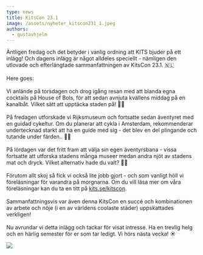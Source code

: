 ```yaml
---
type: news
title: KitsCon 23.1
image: /assets/nyheter_kitscon231_1.jpeg
authors:
  - gustavhjelm
---
```

Äntligen fredag och det betyder i vanlig ordning att KITS bjuder på ett inlägg! Och dagens inlägg är något alldeles speciellt - nämligen den utlovade och efterlängtade sammanfattningen av KitsCon 23.1. 🇳🇱\
\
Here goes:\
\
Vi anlände på torsdagen och drog igång resan med att blanda egna cocktails på House of Bols, för att sedan avnjuta kvällens middag på en kanalbåt. Vilket sätt att upptäcka staden på! 🛶🍹\
\
På fredagen utforskade vi Rijksmuseum och fortsatte sedan äventyret med en guidad cykeltur. Om du planerar att cykla i Amsterdam, rekommenderar undertecknad starkt att ha en guide med sig - det blev en del plingande och tutande under färden.. 🚴‍♂️\
\
På lördagen var det fritt fram att välja sin egen äventyrsbana - vissa fortsatte att utforska stadens många museer medan andra njöt av stadens mat och dryck. Vilket alternativ hade du valt? 👋🏻\
\
Förutom allt skoj så fick vi också lite jobb gjort - och som vanligt höll vi föreläsningar för varandra på morgnarna. Om du vill läsa mer om våra föreläsningar kan du ta en titt på [kits.se/kitscon](http://kits.se/kitscon).\
\
Sammanfattningsvis var även denna KitsCon en succé och kombinationen av arbete och nöje (i en av världens coolaste städer) uppskattades verkligen!\
\
Nu avrundar vi detta inlägg och tackar för visat intresse. Ha en trevlig helg och en härlig semester för er som tar ledigt. Vi hörs nästa vecka! ☀️

<div class="image-grid"><img src="/assets/nyheter_kitscon231_3.jpeg" alt=""><img src="/assets/nyheter_kitscon231_5.jpeg" alt=""><img src="/assets/nyheter_kitscon231_7.jpeg" alt=""></div>

<img class="image-left" src="/assets/nyheter_kitscon231_2.jpeg">